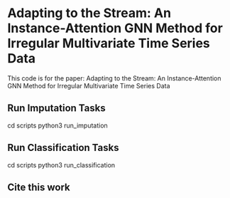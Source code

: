 # Adapting to the Stream: An Instance-Attention GNN Method for Irregular Multivariate Time Series Data
This code is for the paper: Adapting to the Stream: An Instance-Attention GNN Method for Irregular Multivariate Time Series Data

## Run Imputation Tasks
cd scripts
python3 run_imputation 

## Run Classification Tasks
cd scripts
python3 run_classification

## Cite this work
